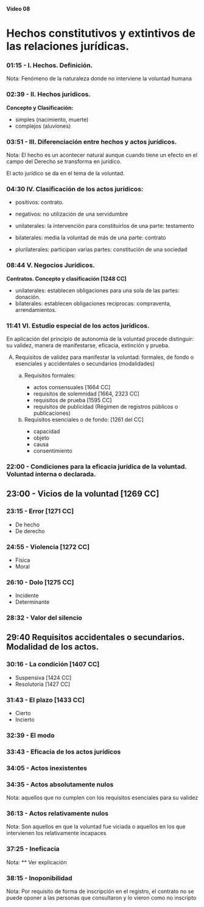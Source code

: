 **Video 08**
# Hechos constitutivos y extintivos de las relaciones jurídicas.

### 01:15 - I. Hechos. Definición.
Nota: Fenómeno de la naturaleza donde no interviene la voluntad humana

### 02:39 - II. Hechos jurídicos.

**Concepto y Clasificación:**

- simples (nacimiento, muerte)
- complejos (aluviones)

### 03:51 - III. Diferenciación entre hechos y actos jurídicos.

Nota: El hecho es un acontecer natural aunque cuando tiene un efecto en el campo del Derecho se transforma en jurídico.

El acto jurídico se da en el tema de la voluntad.

### 04:30 IV. Clasificación de los actos jurídicos:

- positivos: contrato.
- negativos: no utilización de una servidumbre


- unilaterales: la intervención para constituirlos de una parte: testamento
- bilaterales: media la voluntad de más de una parte: contrato
- plurilaterales: participan varias partes: constitución de una sociedad

### 08:44 V. Negocios Jurídicos.

**Contratos. Concepto y clasificación [1248 CC]**

- unilaterales: establecen obligaciones para una sola de las partes: donación. 
- bilaterales: establecen obligaciones reciprocas: compraventa, arrendamientos.

### 11:41 VI. Estudio especial de los actos jurídicos.

En aplicación del principio de autonomía de la voluntad procede distinguir: su validez, manera de manifestarse, eficacia, extinción y prueba.

<!--- Lista en HTML para permitir mejor asignación de valores --->

<ol type="A">
<li>Requisitos de validez para manifestar la voluntad: formales, de fondo o esenciales y accidentales o secundarios (modalidades)</li>
<ol type="a">
<li>Requisitos formales:</li>
<ul>
<li>actos consensuales [1664 CC]</li>
<li>requisitos de solemnidad [1664, 2323 CC]</li>
<li>requisitos de prueba [1595 CC]</li>
<li>requisitos de publicidad (Régimen de registros públicos o publicaciones)</li>
</ul>
<li>Requisitos esenciales o de fondo: [1261 del CC]</li>
<ul>
<li>capacidad</li>
<li>objeto</li>
<li>causa</li>
<li>consentimiento</li>
</ul>
</ol>
</ol>

### 22:00 - Condiciones para la eficacia jurídica de la voluntad. Voluntad interna o declarada.

## 23:00 - Vicios de la voluntad [1269 CC]

### 23:15 - Error [1271 CC]

- De hecho
- De derecho
	
### 24:55 - Violencia [1272 CC]

- Física
- Moral

### 26:10 - Dolo [1275 CC]

- Incidente
- Determinante

### 28:32 -	Valor del silencio

## 29:40 Requisitos accidentales o secundarios. Modalidad de los actos.

### 30:16 - La condición [1407 CC]

- Suspensiva [1424 CC]
- Resolutoria [1427 CC]

### 31:43 - El plazo [1433 CC]

- Cierto
- Incierto

### 32:39 - El modo

### 33:43 - Eficacia de los actos jurídicos

### 34:05 - Actos inexistentes

### 34:35 - Actos absolutamente nulos
Nota: aquellos que no cumplen con los requisitos esenciales para su validez

### 36:13 - Actos relativamente nulos
Nota: Son aquellos en que la voluntad fue viciada o aquellos en los que intervienen los relativamente incapaces

### 37:25 - Ineficacia

Nota: ** Ver explicación

### 38:15 - Inoponibilidad
Nota: Por requisito de forma de inscripción en el registro, el contrato no se puede oponer a las personas que consultaron y lo vieron como no inscripto
